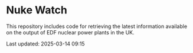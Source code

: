 # Nuke Watch

This repository includes code for retrieving the latest information available on the output of EDF nuclear power plants in the UK.

Last updated: 2025-03-14 09:15